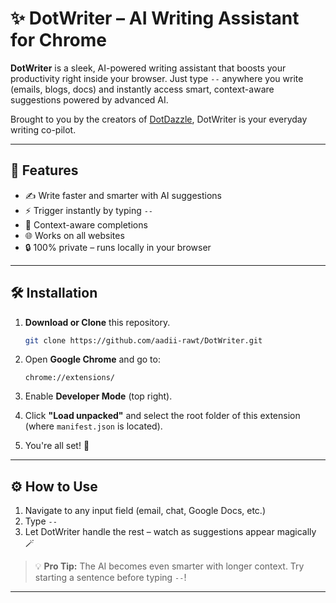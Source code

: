 # ✨ DotWriter – AI Writing Assistant for Chrome

**DotWriter** is a sleek, AI-powered writing assistant that boosts your productivity right inside your browser. Just type `--` anywhere you write (emails, blogs, docs) and instantly access smart, context-aware suggestions powered by advanced AI.

Brought to you by the creators of [DotDazzle](https://dotdazzle.in), DotWriter is your everyday writing co-pilot.

---

## 🚀 Features

- ✍️ Write faster and smarter with AI suggestions
- ⚡ Trigger instantly by typing `--`
- 🧠 Context-aware completions
- 🌐 Works on all websites
- 🔒 100% private – runs locally in your browser

---

## 🛠️ Installation

1. **Download or Clone** this repository.

    ```bash
    git clone https://github.com/aadii-rawt/DotWriter.git
    ```

2. Open **Google Chrome** and go to:

    ```
    chrome://extensions/
    ```

3. Enable **Developer Mode** (top right).

4. Click **"Load unpacked"** and select the root folder of this extension (where `manifest.json` is located).

5. You're all set! 🚀

---

## ⚙️ How to Use

1. Navigate to any input field (email, chat, Google Docs, etc.)
2. Type `--`
3. Let DotWriter handle the rest – watch as suggestions appear magically 🪄

> 💡 **Pro Tip:** The AI becomes even smarter with longer context. Try starting a sentence before typing `--`!

---


